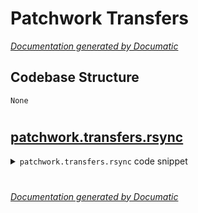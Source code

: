 # Patchwork Transfers

[_Documentation generated by Documatic_](https://www.documatic.com)

<!---Documatic-section-Codebase Structure-start--->
## Codebase Structure

<!---Documatic-block-system_architecture-start--->
```mermaid
None
```
<!---Documatic-block-system_architecture-end--->

# #
<!---Documatic-section-Codebase Structure-end--->

<!---Documatic-section-patchwork.transfers.rsync-start--->
## [patchwork.transfers.rsync](6-patchwork_transfers.md#patchwork.transfers.rsync)

<!---Documatic-section-rsync-start--->
<!---Documatic-block-patchwork.transfers.rsync-start--->
<details>
	<summary><code>patchwork.transfers.rsync</code> code snippet</summary>

```python
def rsync(c, source, target, exclude=(), delete=False, strict_host_keys=True, rsync_opts='', ssh_opts=''):
    if isinstance(exclude, six.string_types):
        exclude = [exclude]
    exclude_opts = ' --exclude "{}"' * len(exclude)
    exclusions = tuple([str(s).replace('"', '\\\\"') for s in exclude])
    key_string = ''
    keys = c.connect_kwargs.get('key_filename', [])
    if isinstance(keys, six.string_types):
        keys = [keys]
    if keys:
        key_string = '-i ' + ' -i '.join(keys)
    (user, host, port) = (c.user, c.host, c.port)
    port_string = '-p {}'.format(port)
    rsh_string = ''
    disable_keys = '-o StrictHostKeyChecking=no'
    if not strict_host_keys and disable_keys not in ssh_opts:
        ssh_opts += ' {}'.format(disable_keys)
    rsh_parts = [key_string, port_string, ssh_opts]
    if any(rsh_parts):
        rsh_string = "--rsh='ssh {}'".format(' '.join(rsh_parts))
    options_map = {'delete': '--delete' if delete else '', 'exclude': exclude_opts.format(*exclusions), 'rsh': rsh_string, 'extra': rsync_opts}
    options = '{delete}{exclude} -pthrvz {extra} {rsh}'.format(**options_map)
    if host.count(':') > 1:
        cmd = 'rsync {} {} [{}@{}]:{}'
    else:
        cmd = 'rsync {} {} {}@{}:{}'
    cmd = cmd.format(options, source, user, host, target)
    return c.local(cmd)
```
</details>
<!---Documatic-block-patchwork.transfers.rsync-end--->
<!---Documatic-section-rsync-end--->

# #
<!---Documatic-section-patchwork.transfers.rsync-end--->

[_Documentation generated by Documatic_](https://www.documatic.com)